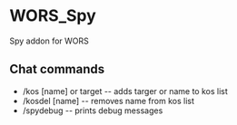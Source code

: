 # WORS_Spy
Spy addon for WORS
## Chat commands


-  /kos [name] or target   -- adds targer or name to kos list
-  /kosdel [name]          -- removes name from kos list 
-  /spydebug               -- prints debug messages 

